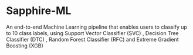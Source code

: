 # Sapphire-ML
An end-to-end Machine Learning pipeline that enables users to classify up to 10 class labels, using Support Vector Classifier (SVC) , Decision Tree Classifier (DTC) , Random Forest Classifier (RFC) and Extreme Gradient Boosting (XGB)
